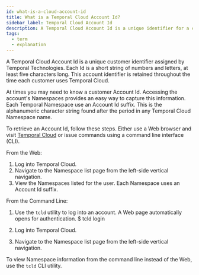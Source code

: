 ```yaml
---
id: what-is-a-cloud-account-id
title: What is a Temporal Cloud Account Id?
sidebar_label: Temporal Cloud Account Id
description: A Temporal Cloud Account Id is a unique identifier for a customer.
tags:
  - term
  - explanation
---
```



A Temporal Cloud Account Id is a unique customer identifier assigned by Temporal Technologies.
Each Id is a short string of numbers and letters, at least five characters long.
This account identifier is retained throughout the time each customer uses Temporal Cloud.

At times you may need to know a customer Account Id.
Accessing the account's Namespaces provides an easy way to capture this information.
Each Temporal Namespace use an Account Id suffix.
This is the alphanumeric character string found after the period in any Temporal Cloud Namespace name.

To retrieve an Account Id, follow these steps.
Either use a Web browser and visit [Temporal Cloud](https://cloud.temporal.io) or issue commands using a command line interface (CLI).

From the Web:

1. Log into Temporal Cloud.
2. Navigate to the Namespace list page from the left-side vertical navigation. 
3. View the Namespaces listed for the user. 
   Each Namespace uses an Account Id suffix.

From the Command Line:

1. Use the `tcld` utility to log into an account.
   A Web page automatically opens for authentication.
       $ tcld login

1. Log into Temporal Cloud.
2. Navigate to the Namespace list page from the left-side vertical navigation.


To view Namespace information from the command line instead of the Web, use the `tcld` CLI utility.

